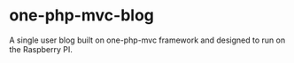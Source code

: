 one-php-mvc-blog
================

A single user blog built on one-php-mvc framework and designed to run on the Raspberry PI.
